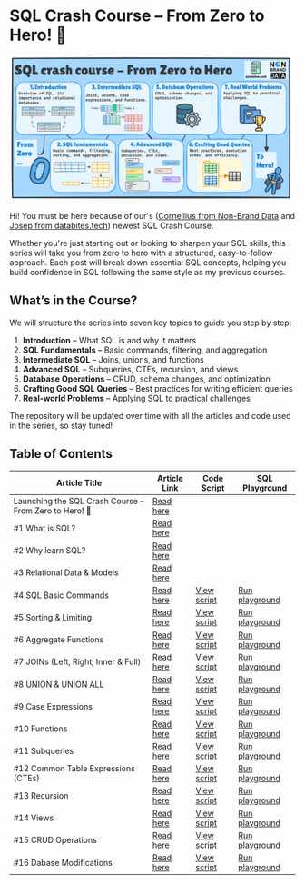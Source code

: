 # SQL Crash Course – From Zero to Hero! 🚀

![SQL Crash Course](image/sql_crash_course.jpg)

Hi! You must be here because of our's ([Cornellius from Non-Brand Data](https://www.nb-data.com/) and [Josep from databites.tech](https://www.databites.tech/)) newest SQL Crash Course.

Whether you're just starting out or looking to sharpen your SQL skills, this series will take you from zero to hero with a structured, easy-to-follow approach. Each post will break down essential SQL concepts, helping you build confidence in SQL following the same style as my previous courses.

## What’s in the Course?

We will structure the series into seven key topics to guide you step by step:

1. **Introduction** – What SQL is and why it matters
2. **SQL Fundamentals** – Basic commands, filtering, and aggregation
3. **Intermediate SQL** – Joins, unions, and functions
4. **Advanced SQL** – Subqueries, CTEs, recursion, and views
5. **Database Operations** – CRUD, schema changes, and optimization
6. **Crafting Good SQL Queries** – Best practices for writing efficient queries
7. **Real-world Problems** – Applying SQL to practical challenges

The repository will be updated over time with all the articles and code used in the series, so stay tuned!

## Table of Contents
| Article Title | Article Link | Code Script | SQL Playground |
|---------------|--------------|-------------|----------------|
| Launching the SQL Crash Course – From Zero to Hero! 🚀 | [Read here](https://www.databites.tech/p/launching-the-sql-crash-course-from) |  |  |
| #1 What is SQL? | [Read here](https://www.nb-data.com/p/2-what-is-sql) |  |  |
| #2 Why learn SQL? | [Read here](https://www.databites.tech/p/2-why-learn-sql) |  |  |
| #3 Relational Data & Models | [Read here](https://www.databites.tech/p/3-relational-data-and-models) |  |  |
| #4 SQL Basic Commands | [Read here](https://www.nb-data.com/p/4-sql-basic-commands) | [View script](sql_scripts/4_SQL_Basic_Commands.sql) | [Run playground](https://www.db-fiddle.com/f/tLA6Ca3iAcABo7Bkgm87nE/1) |
|#5 Sorting & Limiting | [Read here](https://www.databites.tech/p/5-sorting-and-limiting) | [View script](sql_scripts/5_Sorting_and_Limiting.sql)| [Run playground](https://www.db-fiddle.com/f/gsJfafADqkwjrHBLernRZP/0) |
|#6 Aggregate Functions | [Read here](https://www.nb-data.com/p/6-aggregate-functions) | [View script](sql_scripts/6_Aggregate_Functions.sql) | [Run playground](https://www.db-fiddle.com/f/w3trdsFQ23og1tYerokVMm/0) |
|#7 JOINs (Left, Right, Inner & Full) | [Read here](https://www.databites.tech/p/7-joins-left-right-inner-and-full) | [View script](sql_scripts/7_Join.sql) | [Run playground](https://www.db-fiddle.com/f/8rkgKHYSFEmmhjdR9P4iii/3) |
|#8 UNION & UNION ALL | [Read here](https://www.nb-data.com/p/8-union-and-union-all) | [View script](sql_scripts/8_Union.sql) | [Run playground](https://www.db-fiddle.com/f/pTrpDgGYGejUmAMXTtaQNm/2) |
|#9 Case Expressions | [Read here](https://www.databites.tech/p/9-case-expressions) | [View script](https://github.com/CornelliusYW/SQL-Crash-Course/blob/main/sql_scripts/9_CASE.sql) | [Run playground](https://www.db-fiddle.com/f/sTGiHfN435PP2xCSWGd5q7/0) |
|#10 Functions | [Read here](https://www.nb-data.com/p/10-functions-string-date-numeric) | [View script](https://github.com/CornelliusYW/SQL-Crash-Course/blob/main/sql_scripts/10_Functions.sql) | [Run playground](https://www.db-fiddle.com/f/oEaniab9PUi1eCJUqk7xjL/0) |
|#11 Subqueries | [Read here](https://www.nb-data.com/p/11-subqueries) | [View script](https://github.com/CornelliusYW/SQL-Crash-Course/blob/main/sql_scripts/11_Subqueries.sql) | [Run playground](https://www.db-fiddle.com/f/orVEkoyFQhhppyGtSrZzYA/0) |
|#12 Common Table Expressions (CTEs) | [Read here](https://www.databites.tech/p/12-common-table-expressions-ctes) | [View script](https://github.com/CornelliusYW/SQL-Crash-Course/blob/main/sql_scripts/12_CTEs.sql) | [Run playground](https://www.db-fiddle.com/f/tvtNVuMuynXcBM3ADX5ymp/0) |
|#13 Recursion | [Read here](https://www.nb-data.com/p/13-recursion) | [View script](https://github.com/rfeers/SQL-Crash-Course/blob/main/sql_scripts/13_Recursion.sql) | [Run playground](https://www.db-fiddle.com/f/wkeRysp7ZDzzrA9yPLYuJm/0) |
|#14 Views | [Read here](https://www.databites.tech/p/14-views) | [View script](https://github.com/rfeers/SQL-Crash-Course/blob/main/sql_scripts/14_Views.sql) | [Run playground](https://www.db-fiddle.com/f/vht5JRmZEFXFguackAoMJW/0) |
|#15 CRUD Operations | [Read here](https://www.nb-data.com/p/15-crud-operations) | [View script](https://github.com/CornelliusYW/SQL-Crash-Course/blob/main/sql_scripts/15_CRUD_Operations.sql) | [Run playground](https://www.db-fiddle.com/f/wKgWsY7o6ua4u7EedRrfco/1) |
|#16 Dabase Modifications | [Read here](https://www.databites.tech/p/16-database-modifications) | [View script](https://github.com/CornelliusYW/SQL-Crash-Course/blob/main/sql_scripts/16_Database_modifications.sql) | [Run playground](https://www.db-fiddle.com/f/fLFqwktLC3vQadZKnqZf8o/0) |
